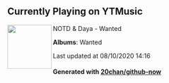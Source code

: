 ## Currently Playing on YTMusic

[<img align="left" width="100" src="https://lh3.googleusercontent.com/xBoFHV-k8eLGjVo0a7fuT3bGCtMJzgH42GRlbkVz6crNd7dyW6Kn9_XeudDLhe8poygeQMl7sDWjdAxR">](https://music.youtube.com/channel/UCJKSdusIzLEyV-LQKAY3UJA)

NOTD & Daya - Wanted

**Albums**: Wanted

Last updated at 08/10/2020 14:16

#### Generated with [20chan/github-now](https://github.com/20chan/github-now)


<!--
**20chan/20chan** is a ✨ _special_ ✨ repository because its `README.md` (this file) appears on your GitHub profile.

Here are some ideas to get you started:

- 🔭 I’m currently working on ...
- 🌱 I’m currently learning ...
- 👯 I’m looking to collaborate on ...
- 🤔 I’m looking for help with ...
- 💬 Ask me about ...
- 📫 How to reach me: ...
- 😄 Pronouns: ...
- ⚡ Fun fact: ...
-->
